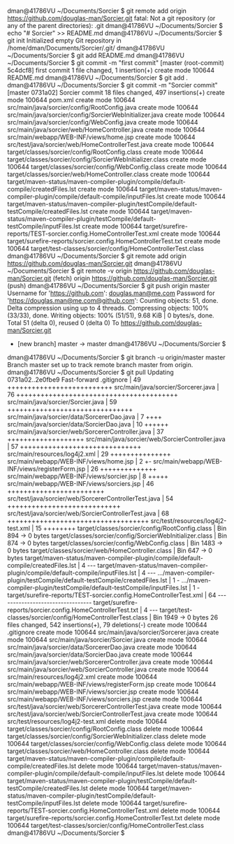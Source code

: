 dman@41786VU ~/Documents/Sorcier $ git remote add origin https://github.com/douglas-man/Sorcier.git
fatal: Not a git repository (or any of the parent directories): .git
dman@41786VU ~/Documents/Sorcier $ echo "# Sorcier" >> README.md
dman@41786VU ~/Documents/Sorcier $ git init
Initialized empty Git repository in /home/dman/Documents/Sorcier/.git/
dman@41786VU ~/Documents/Sorcier $ git add README.md
dman@41786VU ~/Documents/Sorcier $ git commit -m "first commit"
[master (root-commit) 5c4dcf8] first commit
 1 file changed, 1 insertion(+)
 create mode 100644 README.md
dman@41786VU ~/Documents/Sorcier $ git add .
dman@41786VU ~/Documents/Sorcier $ git commit -m "Sorcier commit"
[master 0731a02] Sorcier commit
 18 files changed, 497 insertions(+)
 create mode 100644 pom.xml
 create mode 100644 src/main/java/sorcier/config/RootConfig.java
 create mode 100644 src/main/java/sorcier/config/SorcierWebInitializer.java
 create mode 100644 src/main/java/sorcier/config/WebConfig.java
 create mode 100644 src/main/java/sorcier/web/HomeController.java
 create mode 100644 src/main/webapp/WEB-INF/views/home.jsp
 create mode 100644 src/test/java/sorcier/web/HomeControllerTest.java
 create mode 100644 target/classes/sorcier/config/RootConfig.class
 create mode 100644 target/classes/sorcier/config/SorcierWebInitializer.class
 create mode 100644 target/classes/sorcier/config/WebConfig.class
 create mode 100644 target/classes/sorcier/web/HomeController.class
 create mode 100644 target/maven-status/maven-compiler-plugin/compile/default-compile/createdFiles.lst
 create mode 100644 target/maven-status/maven-compiler-plugin/compile/default-compile/inputFiles.lst
 create mode 100644 target/maven-status/maven-compiler-plugin/testCompile/default-testCompile/createdFiles.lst
 create mode 100644 target/maven-status/maven-compiler-plugin/testCompile/default-testCompile/inputFiles.lst
 create mode 100644 target/surefire-reports/TEST-sorcier.config.HomeControllerTest.xml
 create mode 100644 target/surefire-reports/sorcier.config.HomeControllerTest.txt
 create mode 100644 target/test-classes/sorcier/config/HomeControllerTest.class
dman@41786VU ~/Documents/Sorcier $ git remote add origin https://github.com/douglas-man/Sorcier.git
dman@41786VU ~/Documents/Sorcier $ git remote -v
origin	https://github.com/douglas-man/Sorcier.git (fetch)
origin	https://github.com/douglas-man/Sorcier.git (push)
dman@41786VU ~/Documents/Sorcier $ git push origin master
Username for 'https://github.com': douglas.man@me.com
Password for 'https://douglas.man@me.com@github.com': 
Counting objects: 51, done.
Delta compression using up to 4 threads.
Compressing objects: 100% (33/33), done.
Writing objects: 100% (51/51), 9.68 KiB | 0 bytes/s, done.
Total 51 (delta 0), reused 0 (delta 0)
To https://github.com/douglas-man/Sorcier.git
 * [new branch]      master -> master
dman@41786VU ~/Documents/Sorcier $ 



dman@41786VU ~/Documents/Sorcier $ git branch -u origin/master master
Branch master set up to track remote branch master from origin.
dman@41786VU ~/Documents/Sorcier $ git pull
Updating 0731a02..2e0fbe9
Fast-forward
 .gitignore                                                                          |  49 ++++++++++++++++++++++++++
 src/main/java/sorcier/Sorcerer.java                                                 |  76 ++++++++++++++++++++++++++++++++++++++++
 src/main/java/sorcier/Sorcier.java                                                  |  59 +++++++++++++++++++++++++++++++
 src/main/java/sorcier/data/SorcererDao.java                                  |   7 ++++
 src/main/java/sorcier/data/SorcierDao.java                                   |  10 ++++++
 src/main/java/sorcier/web/SorcererController.java                                   |  37 +++++++++++++++++++
 src/main/java/sorcier/web/SorcierController.java                                    |  57 ++++++++++++++++++++++++++++++
 src/main/resources/log4j2.xml                                                       |  29 +++++++++++++++
 src/main/webapp/WEB-INF/views/home.jsp                                              |   2 +-
 src/main/webapp/WEB-INF/views/registerForm.jsp                                      |  26 ++++++++++++++
 src/main/webapp/WEB-INF/views/sorcier.jsp                                           |   8 +++++
 src/main/webapp/WEB-INF/views/sorciers.jsp                                          |  46 ++++++++++++++++++++++++
 src/test/java/sorcier/web/SorcererControllerTest.java                               |  54 ++++++++++++++++++++++++++++
 src/test/java/sorcier/web/SorcierControllerTest.java                                |  68 +++++++++++++++++++++++++++++++++++
 src/test/resources/log4j2-test.xml                                                  |  15 ++++++++
 target/classes/sorcier/config/RootConfig.class                                      | Bin 894 -> 0 bytes
 target/classes/sorcier/config/SorcierWebInitializer.class                           | Bin 874 -> 0 bytes
 target/classes/sorcier/config/WebConfig.class                                       | Bin 1483 -> 0 bytes
 target/classes/sorcier/web/HomeController.class                                     | Bin 647 -> 0 bytes
 target/maven-status/maven-compiler-plugin/compile/default-compile/createdFiles.lst  |   4 ---
 target/maven-status/maven-compiler-plugin/compile/default-compile/inputFiles.lst    |   4 ---
 .../maven-compiler-plugin/testCompile/default-testCompile/createdFiles.lst          |   1 -
 .../maven-compiler-plugin/testCompile/default-testCompile/inputFiles.lst            |   1 -
 target/surefire-reports/TEST-sorcier.config.HomeControllerTest.xml                  |  64 ---------------------------------
 target/surefire-reports/sorcier.config.HomeControllerTest.txt                       |   4 ---
 target/test-classes/sorcier/config/HomeControllerTest.class                         | Bin 1949 -> 0 bytes
 26 files changed, 542 insertions(+), 79 deletions(-)
 create mode 100644 .gitignore
 create mode 100644 src/main/java/sorcier/Sorcerer.java
 create mode 100644 src/main/java/sorcier/Sorcier.java
 create mode 100644 src/main/java/sorcier/data/SorcererDao.java
 create mode 100644 src/main/java/sorcier/data/SorcierDao.java
 create mode 100644 src/main/java/sorcier/web/SorcererController.java
 create mode 100644 src/main/java/sorcier/web/SorcierController.java
 create mode 100644 src/main/resources/log4j2.xml
 create mode 100644 src/main/webapp/WEB-INF/views/registerForm.jsp
 create mode 100644 src/main/webapp/WEB-INF/views/sorcier.jsp
 create mode 100644 src/main/webapp/WEB-INF/views/sorciers.jsp
 create mode 100644 src/test/java/sorcier/web/SorcererControllerTest.java
 create mode 100644 src/test/java/sorcier/web/SorcierControllerTest.java
 create mode 100644 src/test/resources/log4j2-test.xml
 delete mode 100644 target/classes/sorcier/config/RootConfig.class
 delete mode 100644 target/classes/sorcier/config/SorcierWebInitializer.class
 delete mode 100644 target/classes/sorcier/config/WebConfig.class
 delete mode 100644 target/classes/sorcier/web/HomeController.class
 delete mode 100644 target/maven-status/maven-compiler-plugin/compile/default-compile/createdFiles.lst
 delete mode 100644 target/maven-status/maven-compiler-plugin/compile/default-compile/inputFiles.lst
 delete mode 100644 target/maven-status/maven-compiler-plugin/testCompile/default-testCompile/createdFiles.lst
 delete mode 100644 target/maven-status/maven-compiler-plugin/testCompile/default-testCompile/inputFiles.lst
 delete mode 100644 target/surefire-reports/TEST-sorcier.config.HomeControllerTest.xml
 delete mode 100644 target/surefire-reports/sorcier.config.HomeControllerTest.txt
 delete mode 100644 target/test-classes/sorcier/config/HomeControllerTest.class
dman@41786VU ~/Documents/Sorcier $ 


